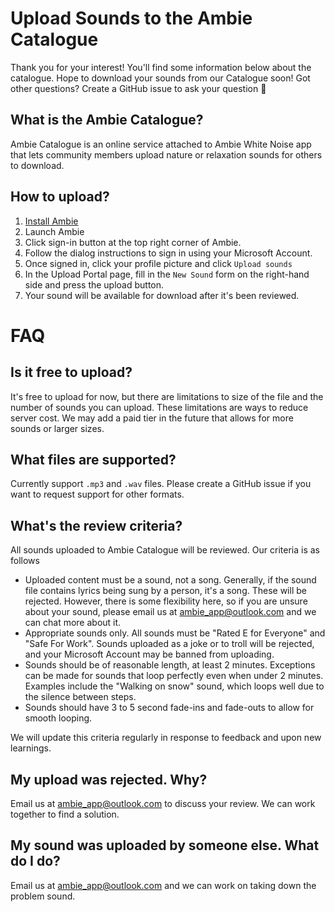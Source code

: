 # Upload Sounds to the Ambie Catalogue

Thank you for your interest! You'll find some information below about the catalogue. Hope to download your sounds from our Catalogue soon! Got other questions? Create a GitHub issue to ask your question 🙂

## What is the Ambie Catalogue?

Ambie Catalogue is an online service attached to Ambie White Noise app that lets community members upload nature or relaxation sounds for others to download.

## How to upload?

1. [Install Ambie](https://www.microsoft.com/en-us/p/ambie-white-noise/9p07xnm5chp0)
2. Launch Ambie
3. Click sign-in button at the top right corner of Ambie.
4. Follow the dialog instructions to sign in using your Microsoft Account.
5. Once signed in, click your profile picture and click `Upload sounds`
6. In the Upload Portal page, fill in the `New Sound` form on the right-hand side and press the upload button.
7. Your sound will be available for download after it's been reviewed.

# FAQ

## Is it free to upload?

It's free to upload for now, but there are limitations to size of the file and the number of sounds you can upload. These limitations are ways to reduce server cost. We may add a paid tier in the future that allows for more sounds or larger sizes. 

## What files are supported?

Currently support `.mp3` and `.wav` files. Please create a GitHub issue if you want to request support for other formats.

## What's the review criteria?

All sounds uploaded to Ambie Catalogue will be reviewed. Our criteria is as follows
- Uploaded content must be a sound, not a song. Generally, if the sound file contains lyrics being sung by a person, it's a song. These will be rejected. However, there is some flexibility here, so if you are unsure about your sound, please email us at ambie_app@outlook.com and we can chat more about it.
- Appropriate sounds only. All sounds must be "Rated E for Everyone" and "Safe For Work". Sounds uploaded as a joke or to troll will be rejected, and your Microsoft Account may be banned from uploading.
- Sounds should be of reasonable length, at least 2 minutes. Exceptions can be made for sounds that loop perfectly even when under 2 minutes. Examples include the "Walking on snow" sound, which loops well due to the silence between steps.
- Sounds should have 3 to 5 second fade-ins and fade-outs to allow for smooth looping.

We will update this criteria regularly in response to feedback and upon new learnings.

## My upload was rejected. Why?

Email us at ambie_app@outlook.com to discuss your review. We can work together to find a solution.

## My sound was uploaded by someone else. What do I do?

Email us at ambie_app@outlook.com and we can work on taking down the problem sound.
